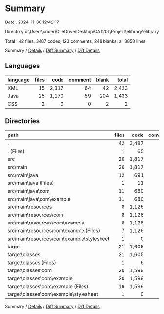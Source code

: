 # Summary

Date : 2024-11-30 12:42:17

Directory c:\\Users\\coder\\OneDrive\\Desktop\\CAT201\\Project\\elibrary\\elibrary

Total : 42 files,  3487 codes, 123 comments, 248 blanks, all 3858 lines

Summary / [Details](details.md) / [Diff Summary](diff.md) / [Diff Details](diff-details.md)

## Languages
| language | files | code | comment | blank | total |
| :--- | ---: | ---: | ---: | ---: | ---: |
| XML | 15 | 2,317 | 64 | 42 | 2,423 |
| Java | 25 | 1,170 | 59 | 204 | 1,433 |
| CSS | 2 | 0 | 0 | 2 | 2 |

## Directories
| path | files | code | comment | blank | total |
| :--- | ---: | ---: | ---: | ---: | ---: |
| . | 42 | 3,487 | 123 | 248 | 3,858 |
| . (Files) | 1 | 65 | 2 | 0 | 67 |
| src | 20 | 1,817 | 83 | 219 | 2,119 |
| src\\main | 20 | 1,817 | 83 | 219 | 2,119 |
| src\\main\\java | 12 | 691 | 52 | 197 | 940 |
| src\\main\\java (Files) | 1 | 11 | 0 | 4 | 15 |
| src\\main\\java\\com | 11 | 680 | 52 | 193 | 925 |
| src\\main\\java\\com\\example | 11 | 680 | 52 | 193 | 925 |
| src\\main\\resources | 8 | 1,126 | 31 | 22 | 1,179 |
| src\\main\\resources\\com | 8 | 1,126 | 31 | 22 | 1,179 |
| src\\main\\resources\\com\\example | 8 | 1,126 | 31 | 22 | 1,179 |
| src\\main\\resources\\com\\example (Files) | 7 | 1,126 | 31 | 21 | 1,178 |
| src\\main\\resources\\com\\example\\stylesheet | 1 | 0 | 0 | 1 | 1 |
| target | 21 | 1,605 | 38 | 29 | 1,672 |
| target\\classes | 21 | 1,605 | 38 | 29 | 1,672 |
| target\\classes (Files) | 1 | 6 | 0 | 0 | 6 |
| target\\classes\\com | 20 | 1,599 | 38 | 29 | 1,666 |
| target\\classes\\com\\example | 20 | 1,599 | 38 | 29 | 1,666 |
| target\\classes\\com\\example (Files) | 19 | 1,599 | 38 | 28 | 1,665 |
| target\\classes\\com\\example\\stylesheet | 1 | 0 | 0 | 1 | 1 |

Summary / [Details](details.md) / [Diff Summary](diff.md) / [Diff Details](diff-details.md)